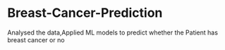 # Breast-Cancer-Prediction
Analysed the data,Applied ML models to predict whether the Patient has breast cancer or no
